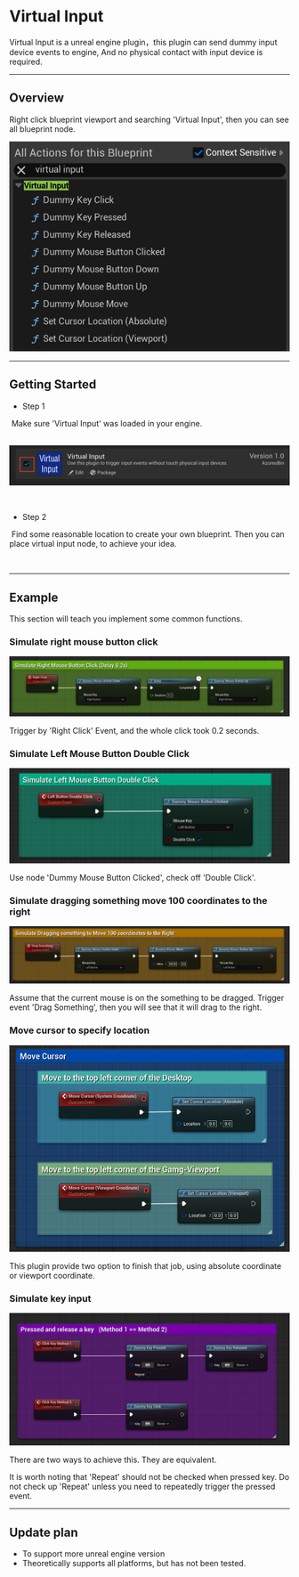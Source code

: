 # Virtual Input

Virtual Input is a unreal engine plugin，this plugin can send dummy input device events to engine, And no physical contact with input device is required.

------



## Overview

Right click blueprint viewport and searching 'Virtual Input', then you can see all blueprint node.

![蓝图节点分类](https://raw.githubusercontent.com/Azureusbin/Virtual-Input/main/Document/imgs/蓝图节点分类-16789704874271.png)



------



## Getting Started

- Step 1


​		Make sure 'Virtual Input' was loaded in your engine.

​		![](https://raw.githubusercontent.com/Azureusbin/Virtual-Input/main/Document/imgs/image-20230316195416614-16789704913873.png)

​	

- Step 2

​		Find some reasonable location to create your own blueprint. Then you can place virtual input node, to achieve your idea.

​		

------



##  Example

This section will teach you implement some common functions.



###  Simulate right mouse button click

![](https://raw.githubusercontent.com/Azureusbin/Virtual-Input/main/Document/imgs/image-20230316200631903-16789704951825.png)

Trigger by 'Right Click' Event, and the whole click took 0.2 seconds.





###  Simulate Left Mouse Button Double Click

![](https://raw.githubusercontent.com/Azureusbin/Virtual-Input/main/Document/imgs/image-20230316200833983-16789704983477.png)

Use node 'Dummy Mouse Button Clicked', check off 'Double Click'.





###  Simulate dragging something move 100 coordinates to the right

![](https://raw.githubusercontent.com/Azureusbin/Virtual-Input/main/Document/imgs/image-20230316201050396-16789705007329.png)

Assume that the current mouse is on the something to be dragged. Trigger event 'Drag Something', then you will see that it will drag to the right.





###  Move cursor to specify location

![](https://raw.githubusercontent.com/Azureusbin/Virtual-Input/main/Document/imgs/image-20230316201404623-167897050271411.png)

This plugin provide two option to finish that job, using absolute coordinate or viewport coordinate.





###  Simulate key input

![](https://raw.githubusercontent.com/Azureusbin/Virtual-Input/main/Document/imgs/image-20230316201615480-167897050452513.png)

There are two ways to achieve this. They are equivalent.

It is worth noting that 'Repeat' should not be checked when pressed key. Do not check up 'Repeat' unless you need to repeatedly trigger the pressed event.



------

##  Update plan

- To support more unreal engine version
- Theoretically supports all platforms, but has not been tested.
